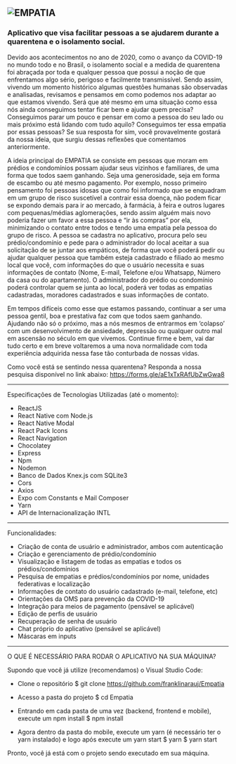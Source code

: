 ![EMPATIA](https://user-images.githubusercontent.com/51242246/82749560-56736800-9d80-11ea-9409-816f670f872b.jpg)
---------------------------------------------------------------------------------------------------------------------------------------------------------------------------------
<h3><b>Aplicativo que visa facilitar pessoas a se ajudarem durante a quarentena e o isolamento social.</h3></b>

Devido aos acontecimentos no ano de 2020, como o avanço da COVID-19 no mundo todo e no Brasil, o isolamento social e a medida de quarentena foi abraçada por toda e qualquer pessoa que possui a noção de que enfrentamos algo sério, perigoso e facilmente transmissível. Sendo assim, vivendo um momento histórico algumas questões humanas são observadas e analisadas, revisamos e pensamos em como podemos nos adaptar ao que estamos vivendo. Será que até mesmo em uma situação como essa nós ainda conseguimos tentar ficar bem e ajudar quem precisa? Conseguimos parar um pouco e pensar em como a pessoa do seu lado ou mais próximo está lidando com tudo aquilo? Conseguimos ter essa empatia por essas pessoas? Se sua resposta for sim, você provavelmente gostará da nossa ideia, que surgiu dessas reflexões que comentamos anteriormente.

A ideia principal do EMPATIA se consiste em pessoas que moram em prédios e condomínios possam ajudar seus vizinhos e familiares, de uma forma que todos saem ganhando. Seja uma generosidade, seja em forma de escambo ou até mesmo pagamento. Por exemplo, nosso primeiro pensamento foi pessoas idosas que como foi informado que se enquadram em um grupo de risco suscetível a contrair essa doença, não podem ficar se expondo demais para ir ao mercado, à farmácia, à feira e outros lugares com pequenas/médias aglomerações, sendo assim alguém mais novo poderia fazer um favor a essa pessoa e “ir às compras” por ela, minimizando o contato entre todos e tendo uma empatia pela pessoa do grupo de risco.
A pessoa se cadastra no aplicativo, procura pelo seu prédio/condomínio e pede para o administrador do local aceitar a sua solicitação de se juntar aos empáticos, de forma que você poderá pedir ou ajudar qualquer pessoa que também esteja cadastrado e filiado ao mesmo local que você, com informações do que o usuário necessita e suas informações de contato (Nome, E-mail, Telefone e/ou Whatsapp, Número da casa ou do apartamento). O administrador do prédio ou condomínio poderá controlar quem se junta ao local, poderá ver todas as empatias cadastradas, moradores cadastrados e suas informações de contato.

Em tempos difíceis como esse que estamos passando, continuar a ser uma pessoa gentil, boa e prestativa faz com que todos saem ganhando. Ajudando não só o próximo, mas a nós mesmos de entrarmos em ‘colapso’ com um desenvolvimento de ansiedade, depressão ou qualquer outro mal em ascensão no século em que vivemos. Continue firme e bem, vai dar tudo certo e em breve voltaremos a uma nova normalidade com toda experiência  adquirida nessa fase tão conturbada de nossas vidas.

Como você está se sentindo nessa quarentena? Responda a nossa pesquisa disponível no link abaixo:
https://forms.gle/aE1xTxRAfUbZwGwa8

---------------------------------------------------------------------------------------------------------------------------------------------------------------------------------

Especificações de Tecnologias Utilizadas (até o momento):

- ReactJS
- React Native com Node.js
- React Native Modal
- React Pack Icons
- React Navigation
- Chocolatey
- Express
- Npm
- Nodemon
- Banco de Dados Knex.js com SQLite3
- Cors
- Axios
- Expo com Constants e Mail Composer
- Yarn
- API de Internacionalização INTL

---------------------------------------------------------------------------------------------------------------------------------------------------------------------------------

Funcionalidades:

- Criação de conta de usuário e administrador, ambos com autenticação
- Criação e gerenciamento de prédio/condomínio
- Visualização e listagem de todas as empatias e todos os prédios/condomínios
- Pesquisa de empatias e prédios/condomínios por nome, unidades federativas e localização
- Informações de contato do usuário cadastrado (e-mail, telefone, etc)
- Orientações da OMS para prevenção da COVID-19 
- Integração para meios de pagamento (pensável se aplicável)
- Edição de perfis de usuário
- Recuperação de senha de usuário
- Chat próprio do aplicativo (pensável se aplicável)
- Máscaras em inputs

---------------------------------------------------------------------------------------------------------------------------------------------------------------------------------

O QUE É NECESSÁRIO PARA RODAR O APLICATIVO NA SUA MÁQUINA?

Supondo que você já utilize (recomendamos) o Visual Studio Code:

- Clone o repositório
    $ git clone https://github.com/franklinarauj/Empatia

- Acesso a pasta do projeto
    $ cd Empatia
    
- Entrando em cada pasta de uma vez (backend, frontend e mobile), execute um npm install
    $ npm install

- Agora dentro da pasta do mobile, execute um yarn (é necessário ter o yarn instalado) e logo após execute um yarn start
    $ yarn
    $ yarn start
    
Pronto, você já está com o projeto sendo executado em sua máquina.
